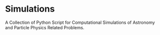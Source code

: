 # Simulations
A Collection of Python Script for Computational Simulations of Astronomy and Particle Physics Related Problems.
